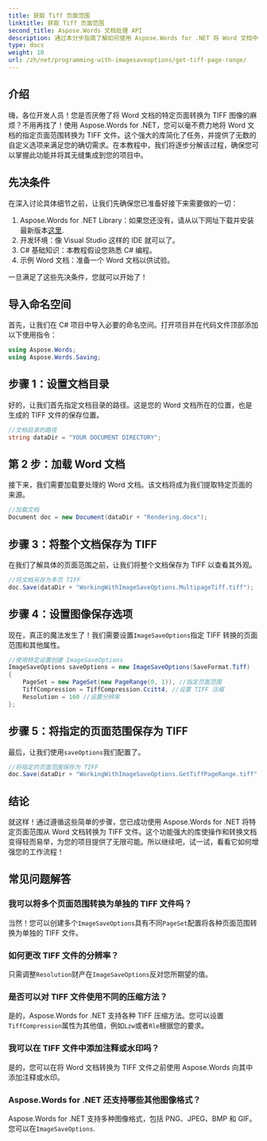 ```yaml
---
title: 获取 Tiff 页面范围
linktitle: 获取 Tiff 页面范围
second_title: Aspose.Words 文档处理 API
description: 通过本分步指南了解如何使用 Aspose.Words for .NET 将 Word 文档中的特定页面范围转换为 TIFF 文件。
type: docs
weight: 10
url: /zh/net/programming-with-imagesaveoptions/get-tiff-page-range/
---
```

## 介绍

嗨，各位开发人员！您是否厌倦了将 Word 文档的特定页面转换为 TIFF 图像的麻烦？不用再找了！使用 Aspose.Words for .NET，您可以毫不费力地将 Word 文档的指定页面范围转换为 TIFF 文件。这个强大的库简化了任务，并提供了无数的自定义选项来满足您的确切需求。在本教程中，我们将逐步分解该过程，确保您可以掌握此功能并将其无缝集成到您的项目中。

## 先决条件

在深入讨论具体细节之前，让我们先确保您已准备好接下来需要做的一切：

1.  Aspose.Words for .NET Library：如果您还没有，请从以下网址下载并安装最新版本[这里](https://releases.aspose.com/words/net/).
2. 开发环境：像 Visual Studio 这样的 IDE 就可以了。
3. C# 基础知识：本教程假设您熟悉 C# 编程。
4. 示例 Word 文档：准备一个 Word 文档以供试验。

一旦满足了这些先决条件，您就可以开始了！

## 导入命名空间

首先，让我们在 C# 项目中导入必要的命名空间。打开项目并在代码文件顶部添加以下使用指令：

```csharp
using Aspose.Words;
using Aspose.Words.Saving;
```

## 步骤 1：设置文档目录

好的，让我们首先指定文档目录的路径。这是您的 Word 文档所在的位置，也是生成的 TIFF 文件的保存位置。

```csharp
//文档目录的路径
string dataDir = "YOUR DOCUMENT DIRECTORY";
```

## 第 2 步：加载 Word 文档

接下来，我们需要加载要处理的 Word 文档。该文档将成为我们提取特定页面的来源。

```csharp
//加载文档
Document doc = new Document(dataDir + "Rendering.docx");
```

## 步骤 3：将整个文档保存为 TIFF

在我们了解具体的页面范围之前，让我们将整个文档保存为 TIFF 以查看其外观。

```csharp
//将文档另存为多页 TIFF
doc.Save(dataDir + "WorkingWithImageSaveOptions.MultipageTiff.tiff");
```

## 步骤 4：设置图像保存选项

现在，真正的魔法发生了！我们需要设置`ImageSaveOptions`指定 TIFF 转换的页面范围和其他属性。

```csharp
//使用特定设置创建 ImageSaveOptions
ImageSaveOptions saveOptions = new ImageSaveOptions(SaveFormat.Tiff)
{
    PageSet = new PageSet(new PageRange(0, 1)), //指定页面范围
    TiffCompression = TiffCompression.Ccitt4, //设置 TIFF 压缩
    Resolution = 160 //设置分辨率
};
```

## 步骤 5：将指定的页面范围保存为 TIFF

最后，让我们使用`saveOptions`我们配置了。

```csharp
//将指定的页面范围保存为 TIFF
doc.Save(dataDir + "WorkingWithImageSaveOptions.GetTiffPageRange.tiff", saveOptions);
```

## 结论

就这样！通过遵循这些简单的步骤，您已成功使用 Aspose.Words for .NET 将特定页面范围从 Word 文档转换为 TIFF 文件。这个功能强大的库使操作和转换文档变得轻而易举，为您的项目提供了无限可能。所以继续吧，试一试，看看它如何增强您的工作流程！

## 常见问题解答

### 我可以将多个页面范围转换为单独的 TIFF 文件吗？

当然！您可以创建多个`ImageSaveOptions`具有不同`PageSet`配置将各种页面范围转换为单独的 TIFF 文件。

### 如何更改 TIFF 文件的分辨率？

只需调整`Resolution`财产在`ImageSaveOptions`反对您所期望的值。

### 是否可以对 TIFF 文件使用不同的压缩方法？

是的，Aspose.Words for .NET 支持各种 TIFF 压缩方法。您可以设置`TiffCompression`属性为其他值，例如`Lzw`或者`Rle`根据您的要求。

### 我可以在 TIFF 文件中添加注释或水印吗？

是的，您可以在将 Word 文档转换为 TIFF 文件之前使用 Aspose.Words 向其中添加注释或水印。

### Aspose.Words for .NET 还支持哪些其他图像格式？

 Aspose.Words for .NET 支持多种图像格式，包括 PNG、JPEG、BMP 和 GIF。您可以在`ImageSaveOptions`.